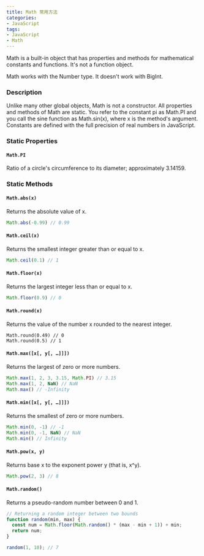 ```yaml
---
title: Math 常用方法
categories: 
- JavaScript
tags:
- JavaScript
- Math
---
```


Math is a built-in object that has properties and methods for mathematical constants and functions. It's not a function object.

Math works with the Number type. It doesn't work with BigInt.<!-- more -->

### Description
Unlike many other global objects, Math is not a constructor. All properties and methods of Math are static. You refer to the constant pi as Math.PI and you call the sine function as Math.sin(x), where x is the method's argument. Constants are defined with the full precision of real numbers in JavaScript.

### Static Properties
#### `Math.PI`
Ratio of a circle's circumference to its diameter; approximately 3.14159.

### Static Methods
#### `Math.abs(x)`
Returns the absolute value of x.
```js
Math.abs(-0.99) // 0.99
```

#### `Math.ceil(x)`
Returns the smallest integer greater than or equal to x.
```js
Math.ceil(0.1) // 1
```

#### `Math.floor(x)`
Returns the largest integer less than or equal to x.
```js
Math.floor(0.9) // 0
```

#### `Math.round(x)`
Returns the value of the number x rounded to the nearest integer.
```JS
Math.round(0.49) // 0
Math.round(0.5) // 1
```

#### `Math.max([x[, y[, …]]])`
Returns the largest of zero or more numbers.
```js
Math.max(1, 2, 3, 3.15, Math.PI) // 3.15
Math.max(1, 2, NaN) // NaN
Math.max() // -Infinity
```

#### `Math.min([x[, y[, …]]])`
Returns the smallest of zero or more numbers.
```js
Math.min(0, -1) // -1
Math.min(0, -1, NaN) // NaN
Math.min() // Infinity
```

#### `Math.pow(x, y)`
Returns base x to the exponent power y (that is, x^y).
```js
Math.pow(2, 3) // 8
```

#### `Math.random()`
Returns a pseudo-random number between 0 and 1.

```js
// Returning a random integer between two bounds
function random(min, max) {
  const num = Math.floor(Math.random() * (max - min + 1)) + min;
  return num;
}

random(1, 10); // 7
```
